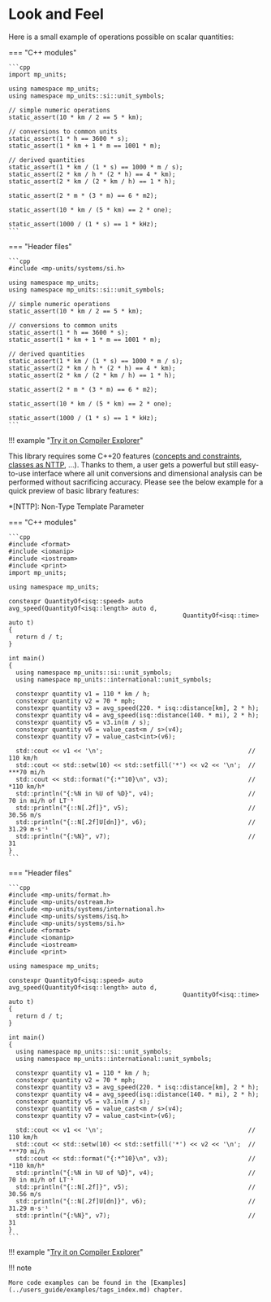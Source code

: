 # Look and Feel

Here is a small example of operations possible on scalar quantities:

=== "C++ modules"

    ```cpp
    import mp_units;

    using namespace mp_units;
    using namespace mp_units::si::unit_symbols;

    // simple numeric operations
    static_assert(10 * km / 2 == 5 * km);

    // conversions to common units
    static_assert(1 * h == 3600 * s);
    static_assert(1 * km + 1 * m == 1001 * m);

    // derived quantities
    static_assert(1 * km / (1 * s) == 1000 * m / s);
    static_assert(2 * km / h * (2 * h) == 4 * km);
    static_assert(2 * km / (2 * km / h) == 1 * h);

    static_assert(2 * m * (3 * m) == 6 * m2);

    static_assert(10 * km / (5 * km) == 2 * one);

    static_assert(1000 / (1 * s) == 1 * kHz);
    ```

=== "Header files"

    ```cpp
    #include <mp-units/systems/si.h>

    using namespace mp_units;
    using namespace mp_units::si::unit_symbols;

    // simple numeric operations
    static_assert(10 * km / 2 == 5 * km);

    // conversions to common units
    static_assert(1 * h == 3600 * s);
    static_assert(1 * km + 1 * m == 1001 * m);

    // derived quantities
    static_assert(1 * km / (1 * s) == 1000 * m / s);
    static_assert(2 * km / h * (2 * h) == 4 * km);
    static_assert(2 * km / (2 * km / h) == 1 * h);

    static_assert(2 * m * (3 * m) == 6 * m2);

    static_assert(10 * km / (5 * km) == 2 * one);

    static_assert(1000 / (1 * s) == 1 * kHz);
    ```

!!! example "[Try it on Compiler Explorer](https://godbolt.org/z/ox8a8dGTz)"


This library requires some C++20 features ([concepts and constraints](https://en.cppreference.com/w/cpp/language/constraints),
[classes as NTTP](https://en.cppreference.com/w/cpp/language/template_parameters), ...). Thanks to them,
a user gets a powerful but still easy-to-use interface where all unit conversions and dimensional analysis can be
performed without sacrificing accuracy. Please see the below example for a quick preview of basic library features:

*[NTTP]: Non-Type Template Parameter

=== "C++ modules"

    ```cpp
    #include <format>
    #include <iomanip>
    #include <iostream>
    #include <print>
    import mp_units;

    using namespace mp_units;

    constexpr QuantityOf<isq::speed> auto avg_speed(QuantityOf<isq::length> auto d,
                                                    QuantityOf<isq::time> auto t)
    {
      return d / t;
    }

    int main()
    {
      using namespace mp_units::si::unit_symbols;
      using namespace mp_units::international::unit_symbols;

      constexpr quantity v1 = 110 * km / h;
      constexpr quantity v2 = 70 * mph;
      constexpr quantity v3 = avg_speed(220. * isq::distance[km], 2 * h);
      constexpr quantity v4 = avg_speed(isq::distance(140. * mi), 2 * h);
      constexpr quantity v5 = v3.in(m / s);
      constexpr quantity v6 = value_cast<m / s>(v4);
      constexpr quantity v7 = value_cast<int>(v6);

      std::cout << v1 << '\n';                                        // 110 km/h
      std::cout << std::setw(10) << std::setfill('*') << v2 << '\n';  // ***70 mi/h
      std::cout << std::format("{:*^10}\n", v3);                      // *110 km/h*
      std::println("{:%N in %U of %D}", v4);                          // 70 in mi/h of LT⁻¹
      std::println("{::N[.2f]}", v5);                                 // 30.56 m/s
      std::println("{::N[.2f]U[dn]}", v6);                            // 31.29 m⋅s⁻¹
      std::println("{:%N}", v7);                                      // 31
    }
    ```

=== "Header files"

    ```cpp
    #include <mp-units/format.h>
    #include <mp-units/ostream.h>
    #include <mp-units/systems/international.h>
    #include <mp-units/systems/isq.h>
    #include <mp-units/systems/si.h>
    #include <format>
    #include <iomanip>
    #include <iostream>
    #include <print>

    using namespace mp_units;

    constexpr QuantityOf<isq::speed> auto avg_speed(QuantityOf<isq::length> auto d,
                                                    QuantityOf<isq::time> auto t)
    {
      return d / t;
    }

    int main()
    {
      using namespace mp_units::si::unit_symbols;
      using namespace mp_units::international::unit_symbols;

      constexpr quantity v1 = 110 * km / h;
      constexpr quantity v2 = 70 * mph;
      constexpr quantity v3 = avg_speed(220. * isq::distance[km], 2 * h);
      constexpr quantity v4 = avg_speed(isq::distance(140. * mi), 2 * h);
      constexpr quantity v5 = v3.in(m / s);
      constexpr quantity v6 = value_cast<m / s>(v4);
      constexpr quantity v7 = value_cast<int>(v6);

      std::cout << v1 << '\n';                                        // 110 km/h
      std::cout << std::setw(10) << std::setfill('*') << v2 << '\n';  // ***70 mi/h
      std::cout << std::format("{:*^10}\n", v3);                      // *110 km/h*
      std::println("{:%N in %U of %D}", v4);                          // 70 in mi/h of LT⁻¹
      std::println("{::N[.2f]}", v5);                                 // 30.56 m/s
      std::println("{::N[.2f]U[dn]}", v6);                            // 31.29 m⋅s⁻¹
      std::println("{:%N}", v7);                                      // 31
    }
    ```

!!! example "[Try it on Compiler Explorer](https://godbolt.org/z/Pe8ah9WYT)"

!!! note

    More code examples can be found in the [Examples](../users_guide/examples/tags_index.md) chapter.
